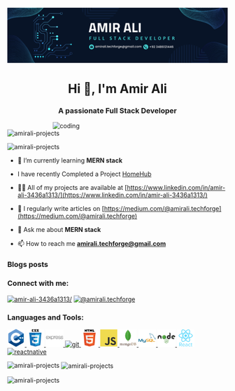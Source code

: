 ![logo](https://github.com/Amirali-projects/Amirali-projects/blob/main/banner2.png?raw=true)
<h1 align="center">Hi 👋, I'm Amir Ali</h1>
<h3 align="center">A passionate Full Stack Developer</h3>
<img align="right"  alt="coding" width="400" src="https://media3.giphy.com/media/WtTnAfZn6aVJfBzlN3/giphy.gif" >

<p align="left"> <img src="https://komarev.com/ghpvc/?username=amirali-projects&label=Profile%20views&color=0e75b6&style=flat" alt="amirali-projects" /> </p>


<p align="left"> <img src="https://komarev.com/ghpvc/?username=amirali-projects&label=Profile%20views&color=0e75b6&style=flat" alt="amirali-projects" /> </p>

- 🌱 I’m currently learning **MERN stack**

- I have recently Completed a Project [HomeHub](https://homehub-platform-git-main-amirali-projects-projects.vercel.app/listings)

- 👨‍💻 All of my projects are available at [https://www.linkedin.com/in/amir-ali-3436a1313/](https://www.linkedin.com/in/amir-ali-3436a1313/)

- 📝 I regularly write articles on [https://medium.com/@amirali.techforge](https://medium.com/@amirali.techforge)

- 💬 Ask me about **MERN stack**

- 📫 How to reach me **amirali.techforge@gmail.com**

### Blogs posts
<!-- BLOG-POST-LIST:START -->
<!-- BLOG-POST-LIST:END -->

<h3 align="left">Connect with me:</h3>
<p align="left">
<a href="https://linkedin.com/in/amir-ali-3436a1313/" target="blank"><img align="center" src="https://raw.githubusercontent.com/rahuldkjain/github-profile-readme-generator/master/src/images/icons/Social/linked-in-alt.svg" alt="amir-ali-3436a1313/" height="30" width="40" /></a>
<a href="https://medium.com/@amirali.techforge" target="blank"><img align="center" src="https://raw.githubusercontent.com/rahuldkjain/github-profile-readme-generator/master/src/images/icons/Social/medium.svg" alt="@amirali.techforge" height="30" width="40" /></a>
</p>

<h3 align="left">Languages and Tools:</h3>
<p align="left"> <a href="https://www.w3schools.com/cpp/" target="_blank" rel="noreferrer"> <img src="https://raw.githubusercontent.com/devicons/devicon/master/icons/cplusplus/cplusplus-original.svg" alt="cplusplus" width="40" height="40"/> </a> <a href="https://www.w3schools.com/css/" target="_blank" rel="noreferrer"> <img src="https://raw.githubusercontent.com/devicons/devicon/master/icons/css3/css3-original-wordmark.svg" alt="css3" width="40" height="40"/> </a> <a href="https://expressjs.com" target="_blank" rel="noreferrer"> <img src="https://raw.githubusercontent.com/devicons/devicon/master/icons/express/express-original-wordmark.svg" alt="express" width="40" height="40"/> </a> <a href="https://git-scm.com/" target="_blank" rel="noreferrer"> <img src="https://www.vectorlogo.zone/logos/git-scm/git-scm-icon.svg" alt="git" width="40" height="40"/> </a> <a href="https://www.w3.org/html/" target="_blank" rel="noreferrer"> <img src="https://raw.githubusercontent.com/devicons/devicon/master/icons/html5/html5-original-wordmark.svg" alt="html5" width="40" height="40"/> </a> <a href="https://developer.mozilla.org/en-US/docs/Web/JavaScript" target="_blank" rel="noreferrer"> <img src="https://raw.githubusercontent.com/devicons/devicon/master/icons/javascript/javascript-original.svg" alt="javascript" width="40" height="40"/> </a> <a href="https://www.mongodb.com/" target="_blank" rel="noreferrer"> <img src="https://raw.githubusercontent.com/devicons/devicon/master/icons/mongodb/mongodb-original-wordmark.svg" alt="mongodb" width="40" height="40"/> </a> <a href="https://www.mysql.com/" target="_blank" rel="noreferrer"> <img src="https://raw.githubusercontent.com/devicons/devicon/master/icons/mysql/mysql-original-wordmark.svg" alt="mysql" width="40" height="40"/> </a> <a href="https://nodejs.org" target="_blank" rel="noreferrer"> <img src="https://raw.githubusercontent.com/devicons/devicon/master/icons/nodejs/nodejs-original-wordmark.svg" alt="nodejs" width="40" height="40"/> </a> <a href="https://reactjs.org/" target="_blank" rel="noreferrer"> <img src="https://raw.githubusercontent.com/devicons/devicon/master/icons/react/react-original-wordmark.svg" alt="react" width="40" height="40"/> </a> <a href="https://reactnative.dev/" target="_blank" rel="noreferrer"> <img src="https://reactnative.dev/img/header_logo.svg" alt="reactnative" width="40" height="40"/> </a> </p>


<p><img align="left" src="https://github-readme-stats.vercel.app/api/top-langs?username=Amirali-projects&show_icons=true&locale=en&layout=compact" alt="amirali-projects" /></p>

<p>&nbsp;<img align="center" src="https://github-readme-stats.vercel.app/api?username=Amirali-projects&show_icons=true&locale=en" alt="amirali-projects" /></p>

<p><img align="center" src="https://github-readme-streak-stats.herokuapp.com/?user=Amirali-projects&" alt="amirali-projects" /></p>

